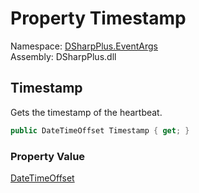 # Property Timestamp

Namespace: [DSharpPlus.EventArgs](DSharpPlus.EventArgs.md)  
Assembly: DSharpPlus.dll

## <a id="DSharpPlus_EventArgs_HeartbeatEventArgs_Timestamp"></a>Timestamp

Gets the timestamp of the heartbeat.

```csharp
public DateTimeOffset Timestamp { get; }
```

### Property Value

[DateTimeOffset](https://learn.microsoft.com/dotnet/api/system.datetimeoffset)

